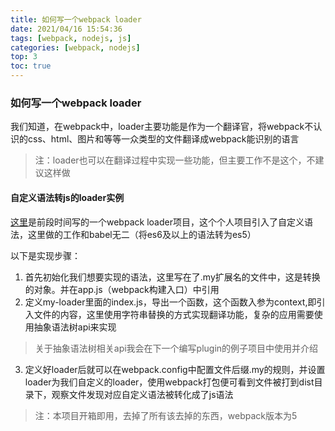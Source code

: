 ```yaml
---
title: 如何写一个webpack loader
date: 2021/04/16 15:54:36
tags: [webpack, nodejs, js]
categories: [webpack, nodejs]
top: 3
toc: true
---
```

### 如何写一个webpack loader
我们知道，在webpack中，loader主要功能是作为一个翻译官，将webpack不认识的css、html、图片和等等一众类型的文件翻译成webpack能识别的语言
> 注：loader也可以在翻译过程中实现一些功能，但主要工作不是这个，不建议这样做  

#### 自定义语法转js的loader实例
[这里](https://github.com/o4liangdu/my-loader.git)是前段时间写的一个webpack loader项目，这个个人项目引入了自定义语法，这里做的工作和babel无二（将es6及以上的语法转为es5）

以下是实现步骤：
1. 首先初始化我们想要实现的语法，这里写在了.my扩展名的文件中，这是转换的对象。并在app.js（webpack构建入口）中引用
2. 定义my-loader里面的index.js，导出一个函数，这个函数入参为context,即引入文件的内容，这里使用字符串替换的方式实现翻译功能，复杂的应用需要使用抽象语法树api来实现
> 关于抽象语法树相关api我会在下一个编写plugin的例子项目中使用并介绍
3. 定义好loader后就可以在webpack.config中配置文件后缀.my的规则，并设置loader为我们自定义的loader，使用webpack打包便可看到文件被打到dist目录下，观察文件发现对应自定义语法被转化成了js语法    


> 注：本项目开箱即用，去掉了所有该去掉的东西，webpack版本为5
